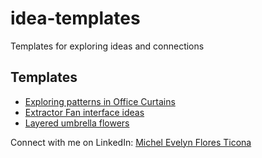 # idea-templates
Templates for exploring ideas and connections

## Templates

- [Exploring patterns in Office Curtains](office_curtains.md)
- [Extractor Fan interface ideas](extractor_fan.md)
- [Layered umbrella flowers](umbrella_flowers.md)

Connect with me on LinkedIn: [Michel Evelyn Flores Ticona](https://www.linkedin.com/in/michel-flores-79692234a)
